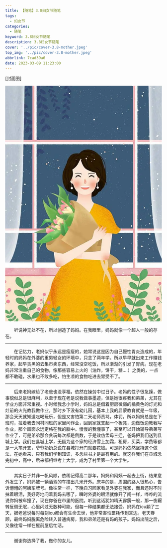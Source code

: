 ```yaml
---
title: 【随笔】3.8妇女节随笔
tags:
  - 妇女节
categories:
  - 随笔
keyword: 3.8妇女节随笔
description: 3.8妇女节随笔
cover: '../pic/cover-3.8-mother.jpeg'
top_img: '../pic/cover-3.8-mother.jpeg'
abbrlink: 7cad39a6
date: 2023-03-09 11:23:00
---
```


[封面图]

![封面图](../pic/cover-3.8-mother.jpeg)


<p style="text-indent:2em;">听说神无处不在，所以创造了妈妈。在我眼里，妈妈就像一个超人一般的存在。</p>

---

<p style="text-indent:2em;">在记忆力，老妈似乎永远是瘦瘦的，她常说这是因为自己慢性胃炎造成的，年轻时的妈妈在外婆的重男轻女的环境中，只念了两年学。所以早早就出来工作赚钱养家，起早贪黑的去集市卖东西，经常没空吃饭，所以渐渐的引发了胃病。现在老妈非常注重自己的食物，像那些容易上火的（油炸，饼干，糖….）之类的，一点都不敢碰，水果也不敢多吃，怕生凉的食物吃进去胃受不了。</p>

---

<p style="text-indent:2em;">后来老妈嫁给了老爸也没享福，依然在操劳中过日子。老妈的性子很急躁，做事貌似总是很麻利，以至于现在老是说我做事墨迹，但是她很疼我和弟弟，尤其在学业方面非常重视。小时候我念小学时，妈妈总是借着厨房微弱的橘黄色的灯光和灶前的火光教我做作业，那时乡下没有幼儿园，基本上我的启蒙教育就是一年级，那会天天就知道吃喝玩乐，但是又害怕第二天老师责骂，体罚，所以妈妈总是在下班时，拉着我去同村同班的家里问作业，回到家就支起一个板凳，边做饭边教我写作业，那个画面永远定格在我的脑中。慢慢的我懂事了，甚至可以开始辅导弟弟写作业了，可是弟弟那会贪玩每次都是倒数，于是效仿孟母三迁，爸妈把我们送到县城上学。我们在县城上学，无疑为这个家的经济雪上加霜，租房，买菜，学费等都是一大笔开支，爷爷奶奶总说在县城打开门就要花钱。可是妈妈依然坚持这个做法，在她看来，只有我们学到知识，多念些书才是最有用的。就这样我们在县城念完初中，高中，后来都相继考上大学，成为了村里第一个大学生。</p>

---

<p style="text-indent:2em;">其实日子并非一帆风顺，依稀记得高二那年，妈妈和阿姨一起去上街，结果意外发生了，妈妈被一辆酒驾的车撞出几米开外。庆幸的是，周围的路人很热心，告诉懵懵的阿姨车牌号。像往常一样，下晚自习回家看见外婆在我家，而且还时不时抹着眼泪，我好奇地问着我妈去哪了，瞬时外婆的眼泪就像开了闸一样，哗哗的流说你妈被车撞了，现在你爸在市里的医院。听到这话犹如晴天霹雳一般，那一夜辗转反侧无眠，心里闪过无数种可能，但每一种结果都无法接受。妈妈在icu躺了三天，据老爸说每时每刻icu都会有生命去世，他非常害怕噩耗传到耳边。老天眷顾，最终妈妈脱离危险转入普通病房，我和弟弟还是有妈的孩子。妈妈出院之后，又像往常一样在屋前屋后忙活。</p>

---

<p style="text-indent:2em;">谢谢你选择了我，做你的女儿。</p>

